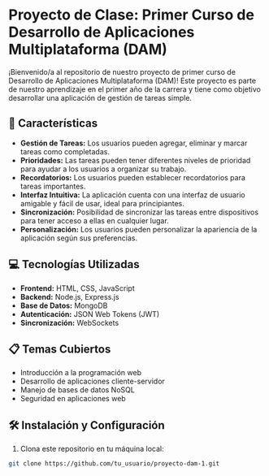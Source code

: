 # Proyecto de Clase: Primer Curso de Desarrollo de Aplicaciones Multiplataforma (DAM)

¡Bienvenido/a al repositorio de nuestro proyecto de primer curso de Desarrollo de Aplicaciones Multiplataforma (DAM)! Este proyecto es parte de nuestro aprendizaje en el primer año de la carrera y tiene como objetivo desarrollar una aplicación de gestión de tareas simple.

## 🚀 Características

- **Gestión de Tareas:** Los usuarios pueden agregar, eliminar y marcar tareas como completadas.
- **Prioridades:** Las tareas pueden tener diferentes niveles de prioridad para ayudar a los usuarios a organizar su trabajo.
- **Recordatorios:** Los usuarios pueden establecer recordatorios para tareas importantes.
- **Interfaz Intuitiva:** La aplicación cuenta con una interfaz de usuario amigable y fácil de usar, ideal para principiantes.
- **Sincronización:** Posibilidad de sincronizar las tareas entre dispositivos para tener acceso a ellas en cualquier lugar.
- **Personalización:** Los usuarios pueden personalizar la apariencia de la aplicación según sus preferencias.

## 💻 Tecnologías Utilizadas

- **Frontend:** HTML, CSS, JavaScript
- **Backend:** Node.js, Express.js
- **Base de Datos:** MongoDB
- **Autenticación:** JSON Web Tokens (JWT)
- **Sincronización:** WebSockets

## 📋 Temas Cubiertos

- Introducción a la programación web
- Desarrollo de aplicaciones cliente-servidor
- Manejo de bases de datos NoSQL
- Seguridad en aplicaciones web

## 🛠️ Instalación y Configuración

1. Clona este repositorio en tu máquina local:

```bash
git clone https://github.com/tu_usuario/proyecto-dam-1.git
